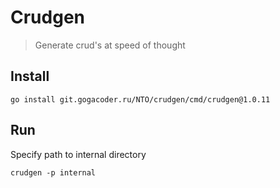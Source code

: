 # Crudgen
> Generate crud's at speed of thought

## Install
```shell
go install git.gogacoder.ru/NTO/crudgen/cmd/crudgen@1.0.11
```

## Run
Specify path to internal directory 
```shell
crudgen -p internal
```
